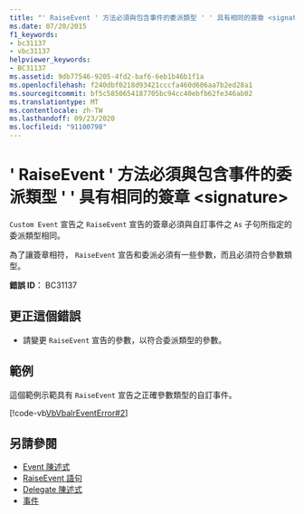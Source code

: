```yaml
---
title: "' RaiseEvent ' 方法必須與包含事件的委派類型 ' ' 具有相同的簽章 <signature>"
ms.date: 07/20/2015
f1_keywords:
- bc31137
- vbc31137
helpviewer_keywords:
- BC31137
ms.assetid: 9db77546-9205-4fd2-baf6-6eb1b46b1f1a
ms.openlocfilehash: f240dbf0218d93421cccfa460d606aa7b2ed28a1
ms.sourcegitcommit: bf5c5850654187705bc94cc40ebfb62fe346ab02
ms.translationtype: MT
ms.contentlocale: zh-TW
ms.lasthandoff: 09/23/2020
ms.locfileid: "91100798"
---
```

# <a name="raiseevent-method-must-have-the-same-signature-as-the-containing-events-delegate-type-signature"></a>' RaiseEvent ' 方法必須與包含事件的委派類型 ' ' 具有相同的簽章 \<signature>

`Custom Event` 宣告之 `RaiseEvent` 宣告的簽章必須與自訂事件之 `As` 子句所指定的委派類型相同。  
  
 為了讓簽章相符， `RaiseEvent` 宣告和委派必須有一些參數，而且必須符合參數類型。  
  
 **錯誤 ID︰** BC31137  
  
## <a name="to-correct-this-error"></a>更正這個錯誤  
  
- 請變更 `RaiseEvent` 宣告的參數，以符合委派類型的參數。  
  
## <a name="example"></a>範例  

 這個範例示範具有 `RaiseEvent` 宣告之正確參數類型的自訂事件。  
  
 [!code-vb[VbVbalrEventError#2](~/samples/snippets/visualbasic/VS_Snippets_VBCSharp/VbVbalrEventError/VB/VbVbalrEventError.vb#2)]  
  
## <a name="see-also"></a>另請參閱

- [Event 陳述式](../language-reference/statements/event-statement.md)
- [RaiseEvent 語句](../language-reference/statements/raiseevent-statement.md)
- [Delegate 陳述式](../language-reference/statements/delegate-statement.md)
- [事件](../programming-guide/language-features/events/index.md)
